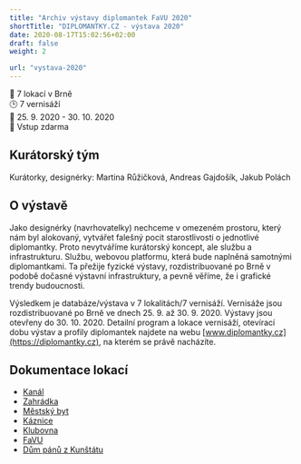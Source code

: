 ```yaml
---
title: "Archiv výstavy diplomantek FaVU 2020"
shortTitle: "DIPLOMANTKY.CZ - výstava 2020"
date: 2020-08-17T15:02:56+02:00
draft: false
weight: 2

url: "vystava-2020"
---
```

📍 7 lokací v Brně  
🕒 7 vernisáží  
📅 25. 9. 2020 - 30. 10. 2020  
🎫 Vstup zdarma  

## Kurátorský tým
Kurátorky, designérky: Martina Růžičková, Andreas Gajdošík, Jakub Polách

## O výstavě
Jako designérky (navrhovatelky) nechceme v omezeném prostoru, který nám byl alokovaný, vytvářet falešný pocit starostlivosti o jednotlivé diplomantky. Proto nevytváříme kurátorský koncept, ale službu a infrastrukturu. Službu, webovou platformu, která bude naplněná samotnými diplomantkami. Ta přežije fyzické výstavy, rozdistribuované po Brně v podobě dočasné výstavní infrastruktury, a pevně věříme, že i grafické trendy budoucnosti.

Výsledkem je databáze/výstava v 7 lokalitách/7 vernisáží. Vernisáže jsou rozdistribuované po Brně ve dnech 25. 9. až 30. 9. 2020. Výstavy jsou otevřeny do 30. 10. 2020. Detailní program a lokace vernisáží, otevírací dobu výstav a profily diplomantek najdete na webu [www.diplomantky.cz](https://diplomantky.cz), na kterém se právě nacházíte.

## Dokumentace lokací
- [Kanál](/kanal)
- [Zahrádka](/zahradka)
- [Městský byt](/byt)
- [Káznice](/kaznice)
- [Klubovna](/klubovna)
- [FaVU](/favu)
- [Dům pánů z Kunštátu](/kunstat)
